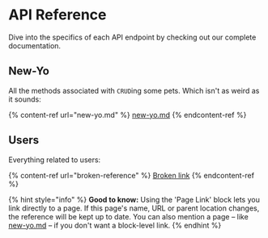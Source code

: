 # API Reference

Dive into the specifics of each API endpoint by checking out our complete documentation.

## New-Yo

All the methods associated with `CRUD`ing some pets. Which isn't as weird as it sounds:

{% content-ref url="new-yo.md" %}
[new-yo.md](new-yo.md)
{% endcontent-ref %}

## Users

Everything related to users:

{% content-ref url="broken-reference" %}
[Broken link](broken-reference)
{% endcontent-ref %}

{% hint style="info" %}
**Good to know:** Using the 'Page Link' block lets you link directly to a page. If this page's name, URL or parent location changes, the reference will be kept up to date. You can also mention a page – like [new-yo.md](new-yo.md "mention") – if you don't want a block-level link.
{% endhint %}
